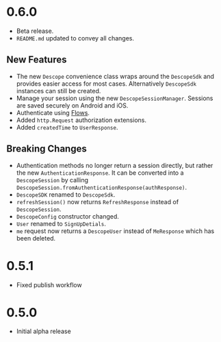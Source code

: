 # 0.6.0

- Beta release. 
- `README.md` updated to convey all changes.

## New Features

- The new `Descope` convenience class wraps around the `DescopeSdk` and provides easier access for most cases. Alternatively `DescopeSdk` instances can still be created. 
- Manage your session using the new `DescopeSessionManager`. Sessions are saved securely on Android and iOS.
- Authenticate using [Flows](https://app.descope.com/flows).
- Added `http.Request` authorization extensions.
- Added `createdTime` to `UserResponse`.

## Breaking Changes

- Authentication methods no longer return a session directly, but rather the new `AuthenticationResponse`. It can be converted into a `DescopeSession` by calling `DescopeSession.fromAuthenticationResponse(authResponse)`.
- `DescopeSDK` renamed to `DescopeSdk`.
- `refreshSession()`  now returns `RefreshResponse` instead of `DescopeSession`.
- `DescopeConfig` constructor changed.
- `User` renamed to `SignUpDetials`.
- `me` request now returns a `DescopeUser` instead of `MeResponse` which has been deleted.

# 0.5.1

- Fixed publish workflow

# 0.5.0

- Initial alpha release
